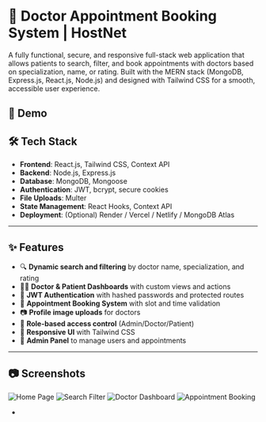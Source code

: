 # 🏥 Doctor Appointment Booking System | HostNet

A fully functional, secure, and responsive full-stack web application that allows patients to search, filter, and book appointments with doctors based on specialization, name, or rating. Built with the MERN stack (MongoDB, Express.js, React.js, Node.js) and designed with Tailwind CSS for a smooth, accessible user experience.

## 🔗 Demo




## 🛠️ Tech Stack

- **Frontend**: React.js, Tailwind CSS, Context API
- **Backend**: Node.js, Express.js
- **Database**: MongoDB, Mongoose
- **Authentication**: JWT, bcrypt, secure cookies
- **File Uploads**: Multer
- **State Management**: React Hooks, Context API
- **Deployment**: (Optional) Render / Vercel / Netlify / MongoDB Atlas

---

## ✨ Features

- 🔍 **Dynamic search and filtering** by doctor name, specialization, and rating
- 🧑‍⚕️ **Doctor & Patient Dashboards** with custom views and actions
- 🔐 **JWT Authentication** with hashed passwords and protected routes
- 📅 **Appointment Booking System** with slot and time validation
- 📷 **Profile image uploads** for doctors
- 📂 **Role-based access control** (Admin/Doctor/Patient)
- 📱 **Responsive UI** with Tailwind CSS
- 🔧 **Admin Panel** to manage users and appointments

---

## 📷 Screenshots

![Home Page](./screenshots/home.png)
![Search Filter](./screenshots/search.png)
![Doctor Dashboard](./screenshots/doctor-dashboard.png)
![Appointment Booking](./screenshots/booking.png)

-
